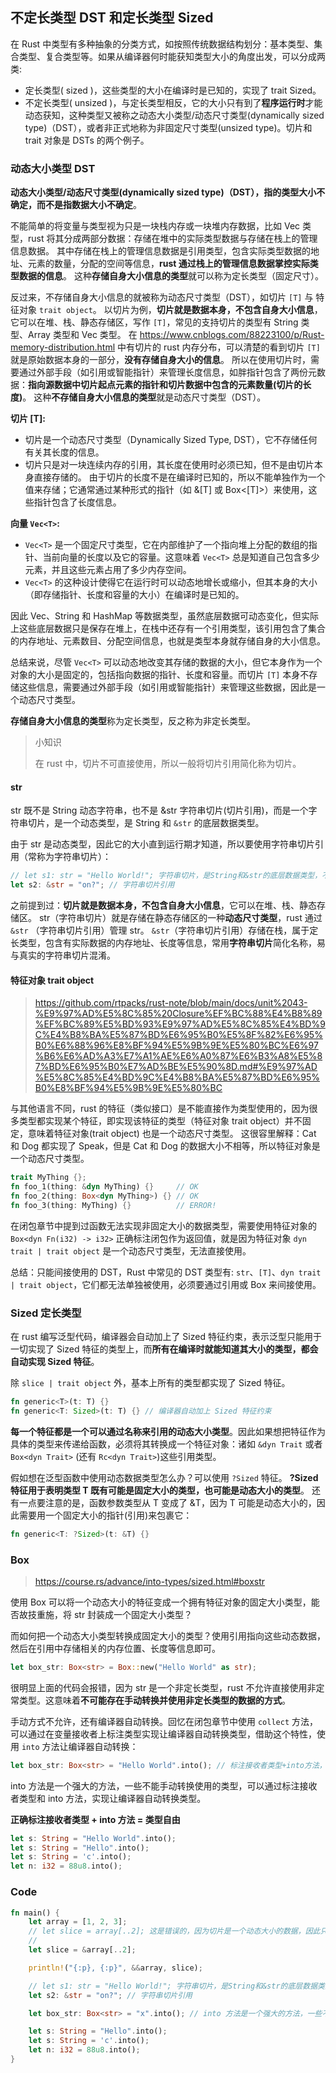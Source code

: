 ## 不定长类型 DST 和定长类型 Sized

在 Rust 中类型有多种抽象的分类方式，如按照传统数据结构划分：基本类型、集合类型、复合类型等。如果从编译器何时能获知类型大小的角度出发，可以分成两类:

- 定长类型( sized )，这些类型的大小在编译时是已知的，实现了 trait Sized。
- 不定长类型( unsized )，与定长类型相反，它的大小只有到了**程序运行时**才能动态获知，这种类型又被称之动态大小类型/动态尺寸类型(dynamically sized type)（DST），或者非正式地称为非固定尺寸类型(unsized type)。切片和 trait 对象是 DSTs 的两个例子。

### 动态大小类型 DST

**动态大小类型/动态尺寸类型(dynamically sized type)（DST），指的类型大小不确定，而不是指数据大小不确定**。

不能简单的将变量与类型视为只是一块栈内存或一块堆内存数据，比如 Vec 类型，rust 将其分成两部分数据：存储在堆中的实际类型数据与存储在栈上的管理信息数据。
其中存储在栈上的管理信息数据是引用类型，包含实际类型数据的地址、元素的数量，分配的空间等信息，**rust 通过栈上的管理信息数据掌控实际类型数据的信息**。
这种**存储自身大小信息的类型**就可以称为定长类型（固定尺寸）。

反过来，不存储自身大小信息的就被称为动态尺寸类型（DST），如切片 `[T]` 与 特征对象 `trait object`。
以切片为例，**切片就是数据本身，不包含自身大小信息**，它可以在堆、栈、静态存储区，写作 `[T]`，常见的支持切片的类型有 String 类型、Array 类型和 Vec 类型。
在 https://www.cnblogs.com/88223100/p/Rust-memory-distribution.html 中有切片的 rust 内存分布，可以清楚的看到切片 `[T]` 就是原始数据本身的一部分，**没有存储自身大小的信息**。
所以在使用切片时，需要通过外部手段（如引用或智能指针）来管理长度信息，如胖指针包含了两份元数据：**指向源数据中切片起点元素的指针和切片数据中包含的元素数量(切片的长度)**。
这种**不存储自身大小信息的类型**就是动态尺寸类型（DST）。

**切片 [T]:**

- 切片是一个动态尺寸类型（Dynamically Sized Type, DST），它不存储任何有关其长度的信息。
- 切片只是对一块连续内存的引用，其长度在使用时必须已知，但不是由切片本身直接存储的。
  由于切片的长度不是在编译时已知的，所以不能单独作为一个值来存储；它通常通过某种形式的指针（如 &[T] 或 Box<[T]>）来使用，这些指针包含了长度信息。

**向量 `Vec<T>`:**

- `Vec<T>` 是一个固定尺寸类型，它在内部维护了一个指向堆上分配的数组的指针、当前向量的长度以及它的容量。这意味着 `Vec<T>` 总是知道自己包含多少元素，并且这些元素占用了多少内存空间。
- `Vec<T>` 的这种设计使得它在运行时可以动态地增长或缩小，但其本身的大小（即存储指针、长度和容量的大小）在编译时是已知的。

因此 Vec、String 和 HashMap 等数据类型，虽然底层数据可动态变化，但实际上这些底层数据只是保存在堆上，在栈中还存有一个引用类型，该引用包含了集合的内存地址、元素数目、分配空间信息，也就是类型本身就存储自身的大小信息。

总结来说，尽管 `Vec<T>` 可以动态地改变其存储的数据的大小，但它本身作为一个对象的大小是固定的，包括指向数据的指针、长度和容量。而切片 `[T]` 本身不存储这些信息，需要通过外部手段（如引用或智能指针）来管理这些数据，因此是一个动态尺寸类型。

**存储自身大小信息的类型**称为定长类型，反之称为非定长类型。

> 小知识
>
> 在 rust 中，切片不可直接使用，所以一般将切片引用简化称为切片。

#### str

str 既不是 String 动态字符串，也不是 &str 字符串切片(切片引用)，而是一个字符串切片，是一个动态类型，是 String 和 `&str` 的底层数据类型。

由于 str 是动态类型，因此它的大小直到运行期才知道，所以要使用字符串切片引用（常称为字符串切片）：

```rust
// let s1: str = "Hello World!"; 字符串切片，是String和&str的底层数据类型，不可直接使用
let s2: &str = "on?"; // 字符串切片引用
```

之前提到过：**切片就是数据本身，不包含自身大小信息**，它可以在堆、栈、静态存储区。
str（字符串切片）就是存储在静态存储区的一种**动态尺寸类型**，rust 通过 `&str` （字符串切片引用）管理 str。
`&str`（字符串切片引用）存储在栈，属于定长类型，包含有实际数据的内存地址、长度等信息，常用**字符串切片**简化名称，易与真实的字符串切片混淆。

#### 特征对象 trait object

> https://github.com/rtpacks/rust-note/blob/main/docs/unit%2043-%E9%97%AD%E5%8C%85%20Closure%EF%BC%88%E4%B8%89%EF%BC%89%E5%BD%93%E9%97%AD%E5%8C%85%E4%BD%9C%E4%B8%BA%E5%87%BD%E6%95%B0%E5%8F%82%E6%95%B0%E6%88%96%E8%BF%94%E5%9B%9E%E5%80%BC%E6%97%B6%E6%AD%A3%E7%A1%AE%E6%A0%87%E6%B3%A8%E5%87%BD%E6%95%B0%E7%AD%BE%E5%90%8D.md#%E9%97%AD%E5%8C%85%E4%BD%9C%E4%B8%BA%E5%87%BD%E6%95%B0%E8%BF%94%E5%9B%9E%E5%80%BC

与其他语言不同，rust 的特征（类似接口）是不能直接作为类型使用的，因为很多类型都实现某个特征，即实现该特征的类型（特征对象 trait object）并不固定，意味着特征对象(trait object) 也是一个动态尺寸类型。
这很容里解释：Cat 和 Dog 都实现了 Speak，但是 Cat 和 Dog 的数据大小不相等，所以特征对象是一个动态尺寸类型。

```rust
trait MyThing {};
fn foo_1(thing: &dyn MyThing) {}     // OK
fn foo_2(thing: Box<dyn MyThing>) {} // OK
fn foo_3(thing: MyThing) {}          // ERROR!
```

在闭包章节中提到过函数无法实现非固定大小的数据类型，需要使用特征对象的 `Box<dyn Fn(i32) -> i32>` 正确标注闭包作为返回值，就是因为特征对象 `dyn trait | trait object` 是一个动态尺寸类型，无法直接使用。

总结：只能间接使用的 DST，Rust 中常见的 DST 类型有: `str`、`[T]`、`dyn trait | trait object`，它们都无法单独被使用，必须要通过引用或 Box 来间接使用。

### Sized 定长类型

在 rust 编写泛型代码，编译器会自动加上了 Sized 特征约束，表示泛型只能用于一切实现了 Sized 特征的类型上，而**所有在编译时就能知道其大小的类型，都会自动实现 Sized 特征**。

除 `slice | trait object` 外，基本上所有的类型都实现了 Sized 特征。

```rust
fn generic<T>(t: T) {}
fn generic<T: Sized>(t: T) {} // 编译器自动加上 Sized 特征约束
```

**每一个特征都是一个可以通过名称来引用的动态大小类型**。因此如果想把特征作为具体的类型来传递给函数，必须将其转换成一个特征对象：诸如 `&dyn Trait` 或者 `Box<dyn Trait>` (还有 `Rc<dyn Trait>`)这些引用类型。

假如想在泛型函数中使用动态数据类型怎么办？可以使用 `?Sized` 特征。
**?Sized 特征用于表明类型 T 既有可能是固定大小的类型，也可能是动态大小的类型**。
还有一点要注意的是，函数参数类型从 T 变成了 &T，因为 T 可能是动态大小的，因此需要用一个固定大小的指针(引用)来包裹它：

```rust
fn generic<T: ?Sized>(t: &T) {}
```

### Box<str>

> https://course.rs/advance/into-types/sized.html#boxstr

使用 Box 可以将一个动态大小的特征变成一个拥有特征对象的固定大小类型，能否故技重施，将 str 封装成一个固定大小类型？

而如何把一个动态大小类型转换成固定大小的类型？使用引用指向这些动态数据，然后在引用中存储相关的内存位置、长度等信息即可。

```rust
let box_str: Box<str> = Box::new("Hello World" as str);
```

很明显上面的代码会报错，因为 str 是一个非定长类型，rust 不允许直接使用非定常类型。这意味着**不可能存在手动转换并使用非定长类型的数据的方式**。

手动方式不允许，还有编译器自动转换。回忆在闭包章节中使用 `collect` 方法，可以通过在变量接收者上标注类型实现让编译器自动转换类型，借助这个特性，使用 `into` 方法让编译器自动转换：

```rust
let box_str: Box<str> = "Hello World".into(); // 标注接收者类型+into方法，实现编译器自动转换类型
```

into 方法是一个强大的方法，一些不能手动转换使用的类型，可以通过标注接收者类型和 into 方法，实现让编译器自动转换类型。

**正确标注接收者类型 + into 方法 = 类型自由**

```rust
let s: String = "Hello World".into();
let s: String = "Hello".into();
let s: String = 'c'.into();
let n: i32 = 88u8.into();
```

### Code

```rust
fn main() {
    let array = [1, 2, 3];
    // let slice = array[..2]; 这是错误的，因为切片是一个动态大小的数据，因此只能存放在堆中，并不能直接使用
    //
    let slice = &array[..2];

    println!("{:p}, {:p}", &&array, slice);

    // let s1: str = "Hello World!"; 字符串切片，是String和&str的底层数据类型，不可直接使用
    let s2: &str = "on?"; // 字符串切片引用

    let box_str: Box<str> = "x".into(); // into 方法是一个强大的方法，一些不能手动转换使用的类型，可以通过标注接收者类型和into方法，实现让编译器自动转换类型。

    let s: String = "Hello".into();
    let s: String = 'c'.into();
    let n: i32 = 88u8.into();
}
```
